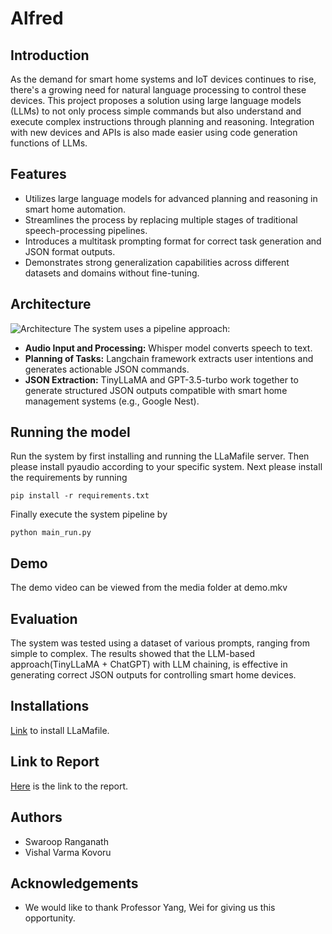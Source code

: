 # Alfred

## Introduction
As the demand for smart home systems and IoT devices continues to rise, there's a growing need for natural language processing to control these devices. This project proposes a solution using large language models (LLMs) to not only process simple commands but also understand and execute complex instructions through planning and reasoning. Integration with new devices and APIs is also made easier using code generation functions of LLMs.

## Features
- Utilizes large language models for advanced planning and reasoning in smart home automation.
- Streamlines the process by replacing multiple stages of traditional speech-processing pipelines.
- Introduces a multitask prompting format for correct task generation and JSON format outputs.
- Demonstrates strong generalization capabilities across different datasets and domains without fine-tuning.

## Architecture
![Architecture](media/architecure.jpeg)
The system uses a pipeline approach:
- **Audio Input and Processing:** Whisper model converts speech to text.
- **Planning of Tasks:** Langchain framework extracts user intentions and generates actionable JSON commands.
- **JSON Extraction:** TinyLLaMA and GPT-3.5-turbo work together to generate structured JSON outputs compatible with smart home management systems (e.g., Google Nest).

## Running the model
Run the system by first installing and running the LLaMafile server. Then please install pyaudio according to your specific system. Next please install the requirements by running 

```console
pip install -r requirements.txt
```

Finally execute the system pipeline by 

```console
python main_run.py
```
## Demo
The demo video can be viewed from the media folder at demo.mkv
## Evaluation
The system was tested using a dataset of various prompts, ranging from simple to complex.  The results showed that the LLM-based approach(TinyLLaMA + ChatGPT) with LLM chaining, is effective in generating correct JSON outputs for controlling smart home devices.

## Installations
[Link](https://python.langchain.com/v0.1/docs/integrations/llms/llamafile/) to install LLaMafile.

## Link to Report
[Here](https://1drv.ms/b/s!AmvuLtjazyPDgcgl7yuxoWsq_TtY0g?e=Dw8xfL) is the link to the report.

## Authors
- Swaroop Ranganath
- Vishal Varma Kovoru

## Acknowledgements
- We would like to thank Professor Yang, Wei for giving us this opportunity.
